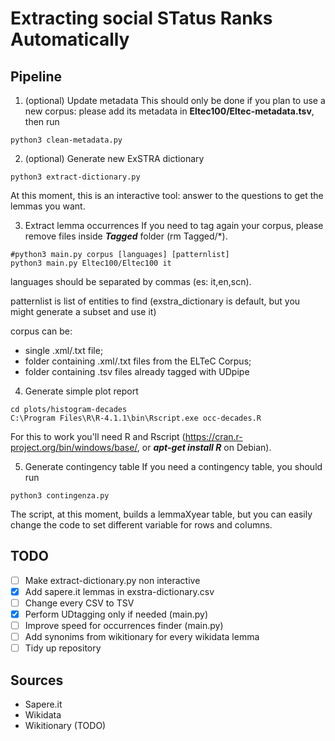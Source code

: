 # Extracting social STatus Ranks Automatically

## Pipeline

1. (optional) Update metadata
This should only be done if you plan to use a new corpus: please add its metadata in **Eltec100/Eltec-metadata.tsv**, then run
```
python3 clean-metadata.py
```

2. (optional) Generate new ExSTRA dictionary
```
python3 extract-dictionary.py
```
At this moment, this is an interactive tool: answer to the questions to get the lemmas you want.

3. Extract lemma occurrences
If you need to tag again your corpus, please remove files inside ***Tagged*** folder (rm Tagged/*).
```
#python3 main.py corpus [languages] [patternlist]
python3 main.py Eltec100/Eltec100 it
```
languages should be separated by commas (es: it,en,scn).

patternlist is list of entities to find (exstra_dictionary is default, but you might generate a subset and use it)

corpus can be:
* single .xml/.txt file;
* folder containing .xml/.txt files from the ELTeC Corpus;
* folder containing .tsv files already tagged with UDpipe

4. Generate simple plot report
```
cd plots/histogram-decades
C:\Program Files\R\R-4.1.1\bin\Rscript.exe occ-decades.R
```
For this to work you'll need R and Rscript (https://cran.r-project.org/bin/windows/base/, or ***apt-get install R*** on Debian).

5. Generate contingency table
If you need a contingency table, you should run
```
python3 contingenza.py
```
The script, at this moment, builds a lemmaXyear table, but you can easily change the code to set different variable for rows and columns.

## TODO
- [ ] Make extract-dictionary.py non interactive
- [x] Add sapere.it lemmas in exstra-dictionary.csv
- [ ] Change every CSV to TSV
- [x] Perform UDtagging only if needed (main.py)
- [ ] Improve speed for occurrences finder (main.py)
- [ ] Add synonims from wikitionary for every wikidata lemma
- [ ] Tidy up repository

## Sources
* Sapere.it
* Wikidata
* Wikitionary (TODO)
